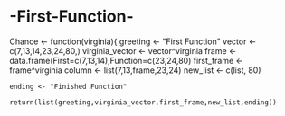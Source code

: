 -First-Function-
================
Chance <- function(virginia){
	greeting <- "First Function"
	vector <- c(7,13,14,23,24,80,)
	virginia_vector <- vector^virginia
	frame <- data.frame(First=c(7,13,14),Function=c(23,24,80)
	first_frame <- frame^virginia
	column <- list(7,13,frame,23,24)
	new_list <- c(list, 80)

	ending <- "Finished Function"

	return(list(greeting,virginia_vector,first_frame,new_list,ending))
